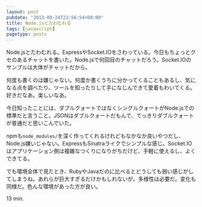 ```yaml
---
layout: post
pubdate: "2013-09-24T23:56:54+09:00"
title: Node.jsとたわむれる
tags: [javascript]
pagetype: posts
---
```

Node.jsとたわむれる。ExpressやSocket.IOをさわっている。今日もちょっとクセのあるチャットを書いた。Node.jsで何回目のチャットだろう。Socket.IOのサンプルは大体がチャットだから。

何度も書くのは嫌じゃない。何度か書くうちに分かってくることもあるし、気になる点を調べたり、ツールを知ったりして手になじんできて愛着もわいてくる。好きだなあ。楽しいなあ。

今日知ったことには、ダブルクォートではなくシングルクォートがNode.jsでの標準だと言うこと。JSONはダブルクォートだもんで、てっきりダブルクォートが普通だと思いこんでいた。

npmも`node_modules/`を深く作ってくれるけれどもなかなか良いやつだし、Node.js嫌いじゃない。ExpressもSinatraライクでシンプルな感じ。Socket.IOはアプリケーション側は複雑なつくりになりがちだけど、手軽に使えるし、よくできてる。

でも環境全体で見たとき、RubyやJavaだのに比べるとどうしても弱い感じがしてしまうね。あれらが巨大すぎるだけかもしれないが。多様性は必要だ。変化も同様だ。色んな環境があった方が良い。

13 min.
